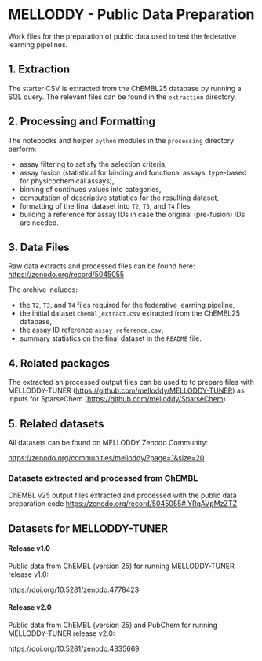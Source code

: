 # MELLODDY - Public Data Preparation
Work files for the preparation of public data used to test the federative learning pipelines.


## 1. Extraction
The starter CSV is extracted from the ChEMBL25 database by running a SQL query. The relevant files can be found in the `extraction` directory.

## 2. Processing and Formatting
The notebooks and helper `python` modules in the `processing` directory perform:
+ assay filtering to satisfy the selection criteria,
+ assay fusion (statistical for binding and functional assays, type-based for physicochemical assays),
+ binning of continues values into categories,
+ computation of descriptive statistics for the resulting dataset,
+ formatting of the final dataset into `T2`, `T3`, and `T4` files,
+ building a reference for assay IDs in case the original (pre-fusion) IDs are needed.

## 3. Data Files
Raw data extracts and processed files can be found here:
https://zenodo.org/record/5045055

The archive includes:
+ the `T2`, `T3`, and `T4` files required for the federative learning pipeline,
+ the initial dataset `chembl_extract.csv` extracted from the ChEMBL25 database,
+ the assay ID reference `assay_reference.csv`,
+ summary statistics on the final dataset in the `README` file.

## 4. Related packages
The extracted an processed output files can be used to to prepare  files with MELLODDY-TUNER (https://github.com/melloddy/MELLODDY-TUNER) as inputs for SparseChem (https://github.com/melloddy/SparseChem).

## 5. Related datasets 
All datasets can be found on MELLODDY Zenodo Community:

https://zenodo.org/communities/melloddy/?page=1&size=20

### Datasets extracted and processed from ChEMBL
ChEMBL v25 output files extracted and processed with the public data preparation code 
https://zenodo.org/record/5045055#.YRqAVpMzZTZ
## Datasets for MELLODDY-TUNER

#### Release v1.0

Public data from ChEMBL (version 25) for running MELLODDY-TUNER release v1.0:

https://doi.org/10.5281/zenodo.4778423

#### Release v2.0

Public data from ChEMBL (version 25) and PubChem for running MELLODDY-TUNER release v2.0:

https://doi.org/10.5281/zenodo.4835669
